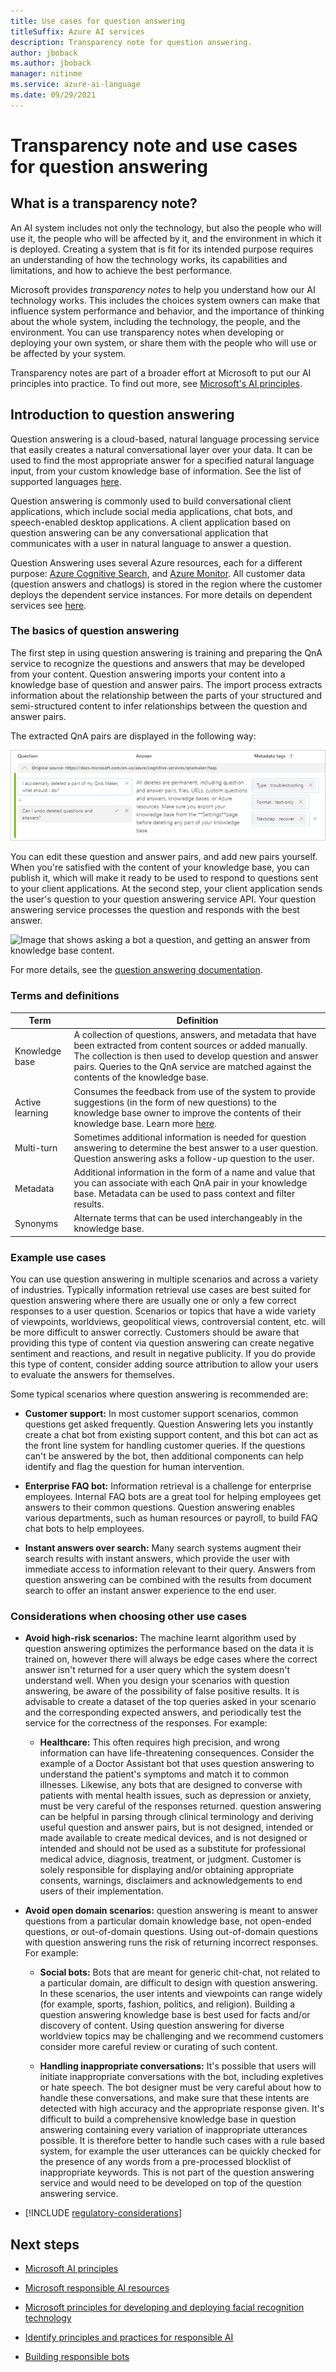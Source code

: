 ```yaml
---
title: Use cases for question answering
titleSuffix: Azure AI services
description: Transparency note for question answering.
author: jboback
ms.author: jboback
manager: nitinme
ms.service: azure-ai-language
ms.date: 09/29/2021
---
```


# Transparency note and use cases for question answering

## What is a transparency note?

An AI system includes not only the technology, but also the people who will use it, the people who will be affected by it, and the environment in which it is deployed. Creating a system that is fit for its intended purpose requires an understanding of how the technology works, its capabilities and limitations, and how to achieve the best performance.

Microsoft provides *transparency notes* to help you understand how our AI technology works. This includes the choices system owners can make that influence system performance and behavior, and the importance of thinking about the whole system, including the technology, the people, and the environment. You can use transparency notes when developing or deploying your own system, or share them with the people who will use or be affected by your system.

Transparency notes are part of a broader effort at Microsoft to put our AI principles into practice. To find out more, see [Microsoft's AI principles](https://www.microsoft.com/ai/responsible-ai).

## Introduction to question answering

Question answering is a cloud-based, natural language processing service that easily creates a natural conversational layer over your data. It can be used to find the most appropriate answer for a specified natural language input, from your custom knowledge base of information. See the list of supported languages [here](/azure/ai-services/language-service/question-answering/language-support).

Question answering is commonly used to build conversational client applications, which include social media applications, chat bots, and speech-enabled desktop applications. A client application based on question answering can be any conversational application that communicates with a user in natural language to answer a question.

Question Answering uses several Azure resources, each for a different purpose: [Azure Cognitive Search](/azure/ai-services/qnamaker/concepts/azure-resources#cognitive-search-resource), and [Azure Monitor](/azure/ai-services/language-service/question-answering/how-to/analytics). All customer data (question answers and chatlogs) is stored in the region where the customer deploys the dependent service instances. For more details on dependent services see [here](/azure/ai-services/language-service/question-answering/concepts/plan).

### The basics of question answering

The first step in using question answering is training and preparing the QnA service to recognize the questions and answers that may be developed from your content.  Question answering imports your content into a knowledge base of question and answer pairs. The import process extracts information about the relationship between the parts of your structured and semi-structured content to infer relationships between the question and answer pairs.

The extracted QnA pairs are displayed in the following way:

![Image of an example question and answer with metadata.](media\qna-table.png)

You can edit these question and answer pairs, and add new pairs yourself. When you're satisfied with the content of your knowledge base, you can publish it, which will make it ready to be used to respond to questions sent to your client applications. At the second step, your client application sends the user's question to your question answering service API. Your question answering service processes the question and responds with the best answer.

![Image that shows asking a bot a question, and getting an answer from knowledge base
content.](media\request-response.png)

For more details, see the [question answering documentation](/azure/ai-services/language-service/question-answering/overview).

### Terms and definitions

**Term**    |  **Definition**
------ | ------
Knowledge base   | A collection of questions, answers, and metadata that have been extracted from content sources or added manually. The collection is then used to develop question and answer pairs. Queries to the QnA service are matched against the contents of the knowledge base.
Active learning | Consumes the feedback from use of the system to provide suggestions (in the form of new questions) to the knowledge base owner to improve the contents of their knowledge base. Learn more [here](/azure/ai-services/language-service/question-answering/tutorials/active-learning).
Multi-turn | Sometimes additional information is needed for question answering to determine the best answer to a user question. Question answering asks a follow-up question to the user.
Metadata | Additional information in the form of a name and value that you can associate with each QnA pair in your knowledge base. Metadata can be used to pass context and filter results.
Synonyms  | Alternate terms that can be used interchangeably in the knowledge base.

### Example use cases

You can use question answering in multiple scenarios and across a variety of industries. Typically information retrieval use cases are best suited for question answering where there are usually one or only a few correct responses to a user question. Scenarios or topics that have a wide variety of viewpoints, worldviews, geopolitical views, controversial content, etc. will be more difficult to answer correctly. Customers should be aware that providing this type of content via question answering can create negative sentiment and reactions, and result in negative publicity. If you do provide this type of content, consider adding source attribution to allow your users to evaluate the answers for themselves.

Some typical scenarios where question answering is recommended are:

- **Customer support:** In most customer support scenarios, common questions get asked frequently. Question Answering lets you instantly create a chat bot from existing support content, and this bot can act as the front line system for handling customer queries. If the questions can't be answered by the bot, then additional components can help identify and flag the question for human intervention.

- **Enterprise FAQ bot:** Information retrieval is a challenge for enterprise employees. Internal FAQ bots are a great tool for helping employees get answers to their common questions. Question answering enables various departments, such as human resources or payroll, to build FAQ chat bots to help employees.

- **Instant answers over search:** Many search systems augment their search results with instant answers, which provide the user with immediate access to information relevant to their query. Answers from question answering can be combined with the results from document search to offer an instant answer experience to the end user.

### Considerations when choosing other use cases

* **Avoid high-risk scenarios:** The machine learnt algorithm used by question answering optimizes the performance based on the data it is trained on, however there will always be edge cases where the correct answer isn't returned for a user query which the system doesn't understand well. When you design your scenarios with question answering, be aware of the possibility of false positive results. It is advisable to create a dataset of the top queries asked in your scenario and the corresponding expected answers, and periodically test the service for the correctness of the responses. For example:

   * **Healthcare:** This often requires high precision, and wrong information can have life-threatening consequences. Consider the example of a Doctor Assistant bot that uses question answering to understand the patient's symptoms and match it to common illnesses.  Likewise, any bots that are designed to converse with patients with mental health issues, such as depression or anxiety, must be very careful of the responses returned. question answering can be helpful in parsing through clinical terminology and deriving useful question and answer pairs, but is not designed, intended or made available to create medical devices, and is not designed or intended and should not be used as a substitute for professional medical advice, diagnosis, treatment, or judgment. Customer is solely responsible for displaying and/or obtaining appropriate consents, warnings, disclaimers and acknowledgements to end users of their implementation.

* **Avoid open domain scenarios:** question answering is meant to answer questions from a particular domain knowledge base, not open-ended questions, or out-of-domain questions. Using out-of-domain questions with question answering runs the risk of returning incorrect responses. For example:

   * **Social bots:** Bots that are meant for generic chit-chat, not related to a particular domain, are difficult to design with question answering. In these scenarios, the user intents and viewpoints can range widely (for example, sports, fashion, politics, and religion). Building a question answering knowledge base is best used for facts and/or discovery of content.  Using question answering for diverse worldview topics may be challenging and we recommend customers consider more careful review or curating of such content.

  * **Handling inappropriate conversations:** It's possible that users will initiate inappropriate conversations with the bot, including expletives or hate speech. The bot designer must be very careful about how to handle these conversations, and make sure that these intents are detected with high accuracy and the appropriate response given. It's difficult to build a comprehensive knowledge base in question answering containing every variation of inappropriate utterances possible. It is therefore better to handle such cases with a rule based system, for example the user utterances can be quickly checked for the presence of any words from a pre-processed blocklist of inappropriate keywords. This is not part of the question answering service and would need to be developed on top of the question answering service. 

* [!INCLUDE [regulatory-considerations](../includes/regulatory-considerations.md)]

## Next steps

* [Microsoft AI principles](https://www.microsoft.com/ai/responsible-ai)

* [Microsoft responsible AI resources](https://www.microsoft.com/ai/responsible-ai-resources)

* [Microsoft principles for developing and deploying facial recognition technology](https://blogs.microsoft.com/wp-content/uploads/prod/sites/5/2018/12/MSFT-Principles-on-Facial-Recognition.pdf)

* [Identify principles and practices for responsible AI](/training/paths/responsible-ai-business-principles/)

* [Building responsible bots](https://www.microsoft.com/research/uploads/prod/2018/11/Bot_Guidelines_Nov_2018.pdf)
